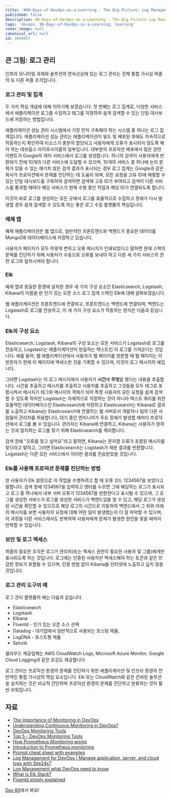 ```yaml
---
title: '#90-Days-of-DevOps-as-a-Learning - The Big Picture: Log Management - Day 79'
published: false
description: 90-Days-of-DevOps-as-a-Learning - The Big Picture Log Management
tags: 'devops, 90-Days-of-DevOps-as-a-Learning, learning'
cover_image: null
canonical_url: null
id: 1049057
---
```


## 큰 그림: 로그 관리

인프라 모니터링 과제와 솔루션의 연속선상에 있는 로그 관리는 전체 통합 가시성 퍼즐의 또 다른 퍼즐 조각입니다.

### 로그 관리 및 집계

두 가지 핵심 개념에 대해 이야기해 보겠습니다. 첫 번째는 로그 집계로, 다양한 서비스에서 애플리케이션 로그를 수집하고 태그를 지정하여 쉽게 검색할 수 있는 단일 대시보드에 저장하는 방법입니다.

애플리케이션 성능 관리 시스템에서 가장 먼저 구축해야 하는 시스템 중 하나는 로그 집계입니다. 애플리케이션 성능 관리는 애플리케이션이 빌드 및 배포된 후에도 지속적으로 작동하는지 확인하여 리소스가 충분히 할당되고 사용자에게 오류가 표시되지 않도록 해야 하는 데브옵스 라이프사이클의 일부입니다. 대부분의 프로덕션 배포에서 많은 관련 이벤트가 Google의 여러 서비스에서 로그를 생성합니다. 하나의 검색이 사용자에게 반환되기 전에 10개의 다른 서비스에 도달할 수 있으며, 10개의 서비스 중 하나에 논리 문제가 있을 수 있는 예기치 않은 검색 결과가 표시되는 경우 로그 집계는 Google과 같은 회사가 프로덕션에서 문제를 진단하는 데 도움이 되며, 모든 요청을 고유 ID에 매핑할 수 있는 단일 대시보드를 구축하여 검색하면 검색에 고유 ID가 부여되고 검색이 다른 서비스를 통과할 때마다 해당 서비스가 현재 수행 중인 작업과 해당 ID가 연결되도록 합니다.

이것이 바로 로그를 생성하는 모든 곳에서 로그를 효율적으로 수집하고 장애가 다시 발생할 경우 쉽게 검색할 수 있도록 하는 좋은 로그 수집 플랫폼의 핵심입니다.

### 예제 앱

예제 애플리케이션은 웹 앱으로, 일반적인 프론트엔드와 백엔드가 중요한 데이터를 MongoDB 데이터베이스에 저장하고 있습니다.

사용자가 페이지가 모두 하얗게 변하고 오류 메시지가 인쇄되었다고 말하면 현재 스택의 문제를 진단하기 위해 사용자가 수동으로 오류를 보내야 하고 다른 세 가지 서비스의 관련 로그와 일치시켜야 합니다.

### Elk

예제 앱과 동일한 환경에 설치한 경우 세 가지 구성 요소인 Elasticsearch, Logstash, Kibana의 이름을 딴 인기 있는 오픈 소스 로그 집계 스택인 Elk에 대해 살펴보겠습니다.

웹 애플리케이션은 프론트엔드에 연결되고, 프론트엔드는 백엔드에 연결되며, 백엔드는 Logstash로 로그를 전송하고, 이 세 가지 구성 요소가 작동하는 방식은 다음과 같습니다.

### Elk의 구성 요소

Elasticsearch, Logstash, Kibana의 구성 요소는 모든 서비스가 Logstash로 로그를 전송하고, Logstash는 애플리케이션이 방출하는 텍스트인 이 로그를 가져온다는 것입니다. 예를 들어, 웹 애플리케이션에서 사용자가 웹 페이지를 방문할 때 웹 페이지는 이 방문자가 현재 이 페이지에 액세스한 것을 기록할 수 있으며, 이것이 로그 메시지의 예입니다.

그러면 Logstash는 이 로그 메시지에서 사용자가 **시간**에 **무엇**을 했다는 내용을 추출합니다. 시간을 추출하고 메시지를 추출하고 사용자를 추출하고 그것들을 모두 태그로 포함시켜서 메시지가 태그와 메시지의 객체가 되어 특정 사용자의 모든 요청을 쉽게 검색할 수 있도록 하지만 Logstash는 자체적으로 저장하는 것이 아니라 텍스트 쿼리를 위한 효율적인 데이터베이스인 Elasticsearch에 저장하고 Elasticsearch는 Kibana로 결과를 노출하고 Kibana는 Elasticsearch에 연결하는 웹 서버로서 개발자나 팀의 다른 사람들이 관리자를 허용합니다, 대기 중인 엔지니어가 주요 장애가 발생할 때마다 프로덕션에서 로그를 볼 수 있습니다. 관리자는 Kibana에 연결하고, Kibana는 사용자가 원하는 것과 일치하는 로그를 찾기 위해 Elasticsearch를 쿼리합니다.

검색 창에 "오류를 찾고 싶어요"라고 말하면, Kibana는 문자열 오류가 포함된 메시지를 찾으라고 말하고, 그러면 Elasticsearch는 Logstash가 채운 결과를 반환합니다. Logstash는 다른 모든 서비스에서 이러한 결과를 전송받았을 것입니다.

### Elk를 사용해 프로덕션 문제를 진단하는 방법

한 사용자가 Elk 설정으로 이 작업을 수행하려고 할 때 오류 코드 1234567을 보았다고 말합니다. 검색 창에 1234567을 입력하고 엔터를 누르면 그에 해당하는 로그가 표시되고 로그 중 하나에서 내부 서버 오류가 1234567을 반환한다고 표시될 수 있으며, 그 로그를 생성한 서비스가 로그를 생성한 서비스가 백엔드임을 알 수 있고, 해당 로그가 생성된 시간을 확인할 수 있으므로 해당 로그의 시간으로 이동하여 백엔드에서 그 위와 아래의 메시지를 보면 사용자의 요청에 대해 어떤 일이 발생했는지 더 잘 파악할 수 있으며, 이 과정을 다른 서비스에서도 반복하여 사용자에게 문제가 발생한 원인을 찾을 때까지 반복할 수 있습니다.

### 보안 및 로그 액세스

퍼즐의 중요한 조각은 로그가 관리자(또는 액세스 권한이 필요한 사용자 및 그룹)에게만 표시되도록 하는 것입니다. 로그에는 인증된 사용자만 액세스해야 하는 토큰과 같은 민감한 정보가 포함될 수 있으며, 인증 방법 없이 Kibana를 인터넷에 노출하고 싶지 않을 것입니다.

### 로그 관리 도구의 예

로그 관리 플랫폼의 예는 다음과 같습니다.

- Elasticsearch
- Logstash
- Kibana
- Fluentd - 인기 있는 오픈 소스 선택
- Datadog - 대기업에서 일반적으로 사용되는 호스팅 제품,
- LogDNA - 호스트형 제품
- Splunk

클라우드 제공업체는 AWS CloudWatch Logs, Microsoft Azure Monitor, Google Cloud Logging과 같은 로깅도 제공합니다.

로그 관리는 프로덕션 환경의 문제를 진단하기 위한 애플리케이션 및 인프라 환경의 전반적인 통합 가시성의 핵심 요소입니다. Elk 또는 CloudWatch와 같은 즌비된 솔루션을 설치하는 것은 비교적 간단하며 프로덕션 환경의 문제를 진단하고 분류하는 것이 훨씬 쉬워집니다.

## 자료

- [The Importance of Monitoring in DevOps](https://www.devopsonline.co.uk/the-importance-of-monitoring-in-devops/)
- [Understanding Continuous Monitoring in DevOps?](https://medium.com/devopscurry/understanding-continuous-monitoring-in-devops-f6695b004e3b)
- [DevOps Monitoring Tools](https://www.youtube.com/watch?v=Zu53QQuYqJ0)
- [Top 5 - DevOps Monitoring Tools](https://www.youtube.com/watch?v=4t71iv_9t_4)
- [How Prometheus Monitoring works](https://www.youtube.com/watch?v=h4Sl21AKiDg)
- [Introduction to Prometheus monitoring](https://www.youtube.com/watch?v=5o37CGlNLr8)
- [Promql cheat sheet with examples](https://www.containiq.com/post/promql-cheat-sheet-with-examples)
- [Log Management for DevOps | Manage application, server, and cloud logs with Site24x7](https://www.youtube.com/watch?v=J0csO_Shsj0)
- [Log Management what DevOps need to know](https://devops.com/log-management-what-devops-teams-need-to-know/)
- [What is Elk Stack?](https://www.youtube.com/watch?v=4X0WLg05ASw)
- [Fluentd simply explained](https://www.youtube.com/watch?v=5ofsNyHZwWE&t=14s)

[Day 80](day80.md)에서 봐요!
